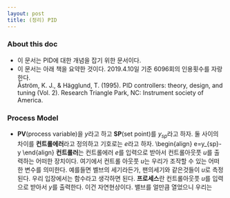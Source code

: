 ```yaml
---
layout: post
title: (정리) PID
---
```


### About this doc 
- 이 문서는 PID에 대한 개념을 잡기 위한 문서이다. 
- 이 문서는 아래 책을 요약한 것이다. 2019.4.10일 기준 6096회의 인용횟수를 자랑한다. <br/>
Åström, K. J., \& Hägglund, T. (1995). PID controllers: theory, design, and tuning (Vol. 2). Research Triangle Park, NC: Instrument society of America.

### Process Model 

- **PV**(process variable)을 $y$라고 하고 **SP**(set point)를 $y_{sp}$라고 하자. 둘 사이의 차이를 **컨트롤에러**라고 정의하고 기호로는 $e$라고 하자.
\begin{align}
e=y_{sp}-y
\end{align}
**컨트롤러**는 컨트롤에러 $e$를 입력으로 받아서 컨트롤아웃풋 $u$를 출력하는 어떠한 장치이다. 여기에서 컨트롤 아웃풋 $u$는 우리가 조작할 수 있는 어떠한 변수를 의미한다. 예를들면 벨브의 세기라든가, 팬의세기와 같은것들이 $u$로 측정된다. 우리 입장에서는 함수라고 생각하면 된다. **프로세스**란 컨트롤아웃풋 $u$를 입력으로 받아서 $y$를 출력한다. 이건 자연현상이다. 밸브를 얼만큼 열었으니 우리는 

